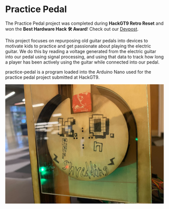 # Practice Pedal

The Practice Pedal project was completed during **HackGT9 Retro Reset** and won the **Best Hardware Hack 🛠️ Award**! Check out our [Devpost](https://devpost.com/software/practice-pedals).

This project focuses on repurposing old guitar pedals into devices to motivate kids to practice and get passionate about playing the electric guitar. We do this by reading a voltage generated from the electric guitar into our pedal using signal processing, and using that data to track how long a player has been actively using the guitar while connected into our pedal.


practice-pedal is a program loaded into the Arduino Nano used for the practice pedal project submitted at HackGT9.

![dispenser](resources/final_dispenserproto.jpg)

